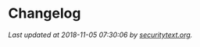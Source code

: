 # Changelog

_Last updated at 2018-11-05 07:30:06 by [securitytext.org](https://securitytext.org)._
